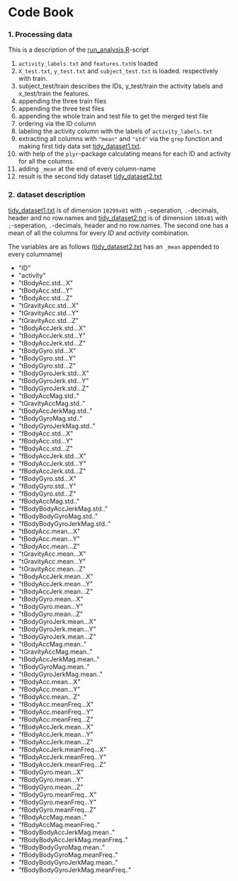 Code Book
=========================

### 1. Processing data

This is a description of the [run_analysis.R][analysis]-script

1. `activity_labels.txt` and `features.txt`is loaded
2. `X_test.txt`, `y_test.txt` and `subject_test.txt` is loaded. respectively with train.
3. subject_test/train describes the IDs, y_test/train the activity labels and x_test/train the features.
4. appending the three train files
5. appending the three test files
6. appending the whole train and test file to get the merged test file
7. ordering via the ID column
7. labeling the activity column with the labels of `activity_labels.txt`
8. extracting all columns with `"mean"` and `"std"` via the `grep` function and
making first tidy data set [tidy_dataset1.txt][tidy1].
10. with help of the `plyr`-package calculating means for each ID and activity for 
all the columns.
11. adding `_mean` at the end of every column-name
11. result is the second tidy dataset [tidy_dataset2.txt][tidy2]

### 2. dataset description

[tidy_dataset1.txt][tidy1] is of dimension `10299x81` with `;`-seperation, `.`-decimals, header and no row.names
and [tidy_dataset2.txt][tidy2] is of dimension `180x81` with `;`-seperation, `.`-decimals, header and no row.names.
The second one has a mean of all the columns for every *ID* and *activity* combination.

The variables are as follows ([tidy_dataset2.txt][tidy2] has an `_mean` appended to every columname)
- "ID"                              
- "activity"                                                      
- "tBodyAcc.std...X"                                        
- "tBodyAcc.std...Y"                               
- "tBodyAcc.std...Z"                                              
- "tGravityAcc.std...X"                              
- "tGravityAcc.std...Y"                                           
- "tGravityAcc.std...Z"                                           
- "tBodyAccJerk.std...X"                              
- "tBodyAccJerk.std...Y"                                          
- "tBodyAccJerk.std...Z"                                          
- "tBodyGyro.std...X"  
-  "tBodyGyro.std...Y"                                             
- "tBodyGyro.std...Z"                                             
- "tBodyGyroJerk.std...X"          
-   "tBodyGyroJerk.std...Y"                                         
- "tBodyGyroJerk.std...Z"                                         
- "tBodyAccMag.std.."              
-   "tGravityAccMag.std.."                                          
- "tBodyAccJerkMag.std.."                                         
- "tBodyGyroMag.std.."             
-   "tBodyGyroJerkMag.std.."                                        
- "fBodyAcc.std...X"                                              
- "fBodyAcc.std...Y"               
-   "fBodyAcc.std...Z"                                              
- "fBodyAccJerk.std...X"                                          
- "fBodyAccJerk.std...Y"           
-  "fBodyAccJerk.std...Z"                                          
- "fBodyGyro.std...X"                                             
- "fBodyGyro.std...Y"              
-   "fBodyGyro.std...Z"                                            
-  "fBodyAccMag.std.."                                             
- "fBodyBodyAccJerkMag.std.."      
-   "fBodyBodyGyroMag.std.."                                       
-  "fBodyBodyGyroJerkMag.std.."                                   
-  "tBodyAcc.mean...X"              
-   "tBodyAcc.mean...Y"                                            
-  "tBodyAcc.mean...Z"                                             
- "tGravityAcc.mean...X"           
-   "tGravityAcc.mean...Y"                                         
-  "tGravityAcc.mean...Z"                                          
- "tBodyAccJerk.mean...X"          
-   "tBodyAccJerk.mean...Y"                                        
-  "tBodyAccJerk.mean...Z"                                        
-  "tBodyGyro.mean...X"             
-  "tBodyGyro.mean...Y"                                           
-  "tBodyGyro.mean...Z"                                            
- "tBodyGyroJerk.mean...X"         
-   "tBodyGyroJerk.mean...Y"                                       
-  "tBodyGyroJerk.mean...Z"                                        
- "tBodyAccMag.mean.."             
-   "tGravityAccMag.mean.."                                         
- "tBodyAccJerkMag.mean.."                                        
- "tBodyGyroMag.mean.."            
-   "tBodyGyroJerkMag.mean.."                                      
-  "fBodyAcc.mean...X"                                             
- "fBodyAcc.mean...Y"              
-   "fBodyAcc.mean...Z"                                            
-  "fBodyAcc.meanFreq...X"                                        
-  "fBodyAcc.meanFreq...Y"          
-   "fBodyAcc.meanFreq...Z"                                        
-  "fBodyAccJerk.mean...X"                                         
- "fBodyAccJerk.mean...Y"          
-   "fBodyAccJerk.mean...Z"                                        
-  "fBodyAccJerk.meanFreq...X"                                     
- "fBodyAccJerk.meanFreq...Y"      
-   "fBodyAccJerk.meanFreq...Z"                                    
-  "fBodyGyro.mean...X"                                            
- "fBodyGyro.mean...Y"             
-   "fBodyGyro.mean...Z"                                           
-  "fBodyGyro.meanFreq...X"                                        
- "fBodyGyro.meanFreq...Y"         
-   "fBodyGyro.meanFreq...Z"                                       
-  "fBodyAccMag.mean.."                                            
- "fBodyAccMag.meanFreq.."         
-   "fBodyBodyAccJerkMag.mean.."                                   
-  "fBodyBodyAccJerkMag.meanFreq.."                                
- "fBodyBodyGyroMag.mean.."        
-   "fBodyBodyGyroMag.meanFreq.."                                  
-  "fBodyBodyGyroJerkMag.mean.."                                   
- "fBodyBodyGyroJerkMag.meanFreq.."




[analysis]: https://github.com/mshayeb/Getting_and_Cleaning_Data/blob/master/run_analysis.R
[tidy1]:  https://github.com/mshayeb/Getting_and_Cleaning_Data/blob/master/tidy_dataset1.txt
[tidy2]:  https://github.com/mshayeb/Getting_and_Cleaning_Data/blob/master/tidy_dataset2.txt
